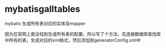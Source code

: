 # mybatisgalltables
mybatis 生成所有表对应的实体及mapper

因为在官网上面没找到生成所有表的配置，所以写了个方法，先连接数据库查找库中所有的表，生成对应的xml格式，然后添加到generatorConfig.xml中
